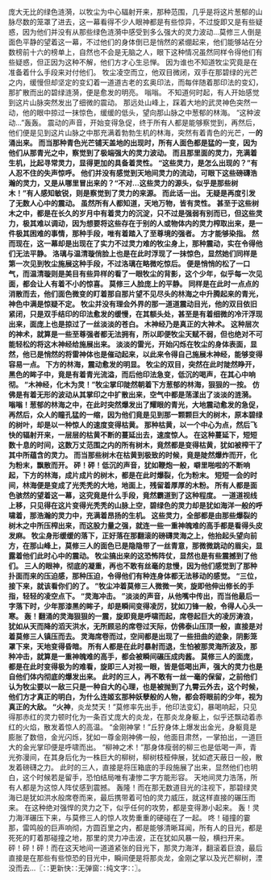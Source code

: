 庞大无比的绿色涟漪，以牧尘为中心辐射开来，那种范围，几乎是将这片葱郁的山脉尽数的笼罩了进去，这一幕看得不少人眼神都是有些惊异，不过旋即又是有些疑惑，因为他们并没有从那些绿色涟漪中感受到多么强大的灵力波动...莫修三人倒是面色平静的望着这一幕，不过他们的身体倒已是悄然的紧绷起来，他们能够站在分数榜前十六的榜单上，自然也不会是无脑之人，眼下这种情况虽然同样令得他们有些疑惑，但正因为这种不解，他们方才心生忌惮。
因为谁也不知道牧尘究竟是在准备着什么手段来对付他们。
牧尘凌空而立，他双目微闭，双手在那碧绿的光芒之内，缓慢但却坚定的变幻着一道道古老的玄奥印法，而每伴随着那印法的变幻，那扩散而出的碧绿涟漪，便是愈发的明亮。
嗡嗡。
不知道何时起，有人开始感觉到这片山脉突然发出了细微的震动。
那远处山峰上，踩着大地的武灵神色突然一动，他的眼中掠过一抹惊色，缓缓的低头，望向那山脉之中葱郁的林海。
“这种波动...”轰轰。
震动的声音，开始变得急促，终于所有人都是能够察觉到，再然后，他们便是见到这片山脉之中那充满着勃勃生机的林海，突然有着青色的光芒，一**的涌出来。
而当那种青色光芒铺天盖地的出现时，所有人面色都是猛的一变，因为他们从那青光之中，察觉到了极端强大的灵力波动。
而且那里面的灵力，充满着生机，比起寻常灵力，显得更加的具备着灵性。
“这些灵力，是怎么出现的？”有人忍不住的失声惊呼。
他们并没有感觉到天地间灵力的流动，可眼下这些磅礴浩瀚的灵力，又是从哪里冒出来的？“不对...这些灵力的源头，似乎是那些树木！”有人感知敏锐，则是察觉到了灵力的来源。
而此话一出。
无疑是再度引发了无数人心中的震动。
虽然所有人都知道，天地万物，皆有灵性。
甚至于这些树木之中，都是在长久的岁月中有着灵力的沉淀，只不过是强弱有别而已，但这些灵力，极其难以调动，因为想要将这些存在于别的人或物体内的灵力榨取出来，是一件极其困难的事情，那种手段，唯有着踏入了至尊境的强者。
方才能够染指。
然而现在，这一幕却是出现在了实力不过灵力难的牧尘身上，那种震动，实在令得他们无法平静。
洛璃与温清璇俏脸上也是在此时浮现了一抹惊色，显然她们同样是第一次见到牧尘施展这种手段，不过洛璃在略微吃惊后。
便是悄悄的松了一口气，而温清璇则是美目有些异样的看了一眼牧尘的背影，这个少年，似乎每一次见面，都会让人有着不小的惊喜。
莫修三人脸庞上的平静。
同样是在此时一点点的消散而去，他们面色微变的盯着那自那片望不见尽头的林海之中升腾起来的青光，神色中满是惊疑不定。
牧尘并没有理会外界的那一道道震动目光，他的双目依旧紧闭，只是双手结印的印法愈发的缓慢，在其额头处，甚至是有着细微的冷汗浮现出来，面庞上也是掠过了一丝淡淡的苍白。
木神经乃是真正的大神术。
这种层次的神术，就算是一些至尊强者都无法拥有，所以即便牧尘天赋不弱，但也绝对不可能轻松的将这木神经给施展出来。
淡淡的雷光，开始闪烁在牧尘的身体表面，显然，他已是悄然的将雷神体也是催动起来，以此来令得自己施展木神经，能够变得容易一点。
下方的林海，震动愈发的明显。
牧尘的双目，突然在此时陡然睁开，黑色的眸子中，竟是有着青光流溢，而后他印法急变，低沉的喝声，在其心中响彻。
“木神经，化木为灵！”牧尘掌印陡然朝着下方葱郁的林海，狠狠的一按。
仿佛是有着无形的波动从其掌印之中扩散出来，空气中都是荡漾出了淡淡的涟漪。
嗡嗡！葱郁的林海之中，在此时突然爆发出了耀眼的青光，大地震动愈发的急促，再然后，众人的瞳孔猛的一缩，因为他们竟是见到那一颗颗巨大的树木，原本碧绿的树叶，却是以一种惊人的速度变得枯黄。
那种枯黄，以一个中心为点，然后飞快的辐射开来，一层层的枯黄不断的蔓延出去，速度惊人。
在这种蔓延下，短短数十息的时间，这数万丈范围之内的所有树木，竟然都是变得枯黄，犹如被榨干了其中所蕴含的灵力。
而当那些树木在枯黄到极致的时候，竟是陡然爆炸而开，化为粉末，飘散而开。
砰！砰！低沉的声音，犹如鞭炮一般，噼里啪啦的不断响起，下方的林海，成片成片的树木，都是在此时爆裂，化为粉末。
短短一会的时间，林海便是变成了光秃秃的大地，地面上，残留着厚厚的木粉。
所有人都是面色骇然的望着这一幕，这究竟是什么手段，竟然霸道到了这种程度。
一道道视线上移，只见得在这片变得光秃秃的山脉上空，碧绿色的灵力却是犹如海洋一般的呼啸着，那浩瀚的灵力中，充满着昂扬的生机。
这些灵力，全部都是由那些爆裂的树木之中所压榨出来，而这股力量之强，就连一些一重神魄难的高手都是看得头皮发麻。
牧尘身形缓缓的落下，正好落在那翻滚的磅礴灵海之上，他抬起头望向前方，在那山峰上，莫修三人的面色已是隐隐带了一丝青意，那微微跳动的眉尖，显露着他们此时心中的震动。
牧尘搞出来的这恐怖阵仗，显然也是有些震撼到了他们。
三人的眼神，彻底的凝重，再也不敢有丝毫的怠慢，因为他们感觉到了那种扑面而来的压迫感，那种压迫，令得他们有种连身体都无法移动的感觉。
“三位，接下来，就该看你们的了。
”牧尘冲着莫修三人微微一笑，旋即他伸出修长的手指，轻轻的凌空点下。
“灵海冲击。
”淡淡的声音，从他嘴中传出，而当他最后一字落下时，少年那漆黑的眸子，却是瞬间变得凌厉，犹如刀锋一般，令得人心头一寒。
轰！翻涌的灵海狠狠的一震，旋即竟是呼啸而起，席卷起巨大的凌厉涛浪，犹如从天而降的滔天洪水，无所顾忌的席卷过天际，仿佛泰山压顶一般，直接是对着莫修三人镇压而去。
灵海席卷而过，空间都是出现了一些扭曲的迹象，阴影笼罩下来，天地变得昏暗。
所有人都是在此时暴射而退，生怕被那灵海所波及，那种冲击，就算是一重神魄难的高手，都会被瞬间碾压成肉酱。
莫修三人的面庞，都是在此时变得极为的难看，旋即三人对视一眼，皆是低喝出声，强大的灵力也是自他们体内彻底的爆发出来。
此时的三人，再不敢有一丝一毫的保留，之前他们认为牧尘要以一敌三只是一种自大的心理，也是被抛到了九霄云外去，这个时候，他们方才真正的明白，为什么连姬玄那种妖孽般的人物，都会将眼前的少年，视为真正的大敌。
“火神**，炎龙焚天！”莫修率先出手，他印法变幻，暴喝响起，只见得那赤红的灵力顿时化为一条百丈庞大的炎龙，在那炎龙身躯上，似乎还飘动着赤红的火焰，散发着惊人的高温。
“金刚神掌！”丘狞身体上爆发出金光，身躯竟是膨胀了数倍，金光闪烁，犹如一尊金刚神佛一般，他面目肃然，一掌拍出，一道巨大的金光掌印便是呼啸而出。
“柳神之术！”那身体瘦弱的柳三也是低喝一声，青光弥漫间，在其身后化为一株巨大的柳树，柳树枝桠伸展，犹如遮天蔽日一般，散发着磅礴之力。
此时的三人，直接是将压箱底的手段施展了出来，显然他们也明白，这个时候若是留手，恐怕结局唯有凄惨二字方能形容。
天地间灵力浩荡，所有人都是为这惊人阵仗感到震撼。
轰隆！而在那无数道目光的注视下，那碧绿灵海已是犹如洪水般席卷而来，最后携带着可怕的灵力威压，就这样直接的碾压而来。
在这种绝对强悍的灵力之下，似乎任何的攻势，都是变得渺小起来。
轰！灵力海洋碾压下来，与莫修三人的惊人攻势重重的硬碰在了一起。
咚！碰撞的霎那，雷鸣般的巨声响彻，方圆百里之内，都是能够清晰耳闻，所有人的目光，都是死死的盯着那碰撞之地，那里的灵力冲击波，正在犹如风暴一般，横扫开来。
砰！砰！砰！而在这天地间一道道紧张的目光下，那灵力海洋，翻滚着巨浪，最后直接是在那些有些惊恐的目光中，瞬间便是将那炎龙，金刚之掌以及光芒柳树，湮没而去...〖∷更新快∷无弹窗∷纯文字∷〗。

